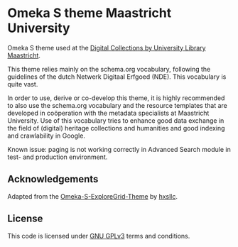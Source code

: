 # Omeka S theme Maastricht University
Omeka S theme used at the [Digital Collections by University Library Maastricht](https://digitalcollections.library.maastrichtuniversity.nl).

This theme relies mainly on the schema.org vocabulary, following the guidelines of the dutch Netwerk Digitaal Erfgoed (NDE).
This vocabulary is quite vast. 

In order to use, derive or co-develop this theme, it is highly recommended to also use the schema.org vocabulary and the resource templates 
that are developed in coöperation with the metadata specialists at Maastricht University. Use of this vocabulary tries to enhance good data exchange in 
the field of (digital) heritage collections and humanities and good indexing and crawlability in Google.

Known issue: paging is not working correctly in Advanced Search module in test- and production environment.

## Acknowledgements
Adapted from the [Omeka-S-ExploreGrid-Theme](https://github.com/hxsllc/Omeka-S-theme-ExploreGrid) by [hxsllc](https://github.com/hxsllc).

## License
This code is licensed under [GNU GPLv3](./LICENSE) terms and conditions.
